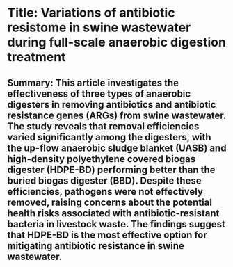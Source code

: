 # Title: Variations of antibiotic resistome in swine wastewater during full-scale anaerobic digestion treatment

## Summary: This article investigates the effectiveness of three types of anaerobic digesters in removing antibiotics and antibiotic resistance genes (ARGs) from swine wastewater. The study reveals that removal efficiencies varied significantly among the digesters, with the up-flow anaerobic sludge blanket (UASB) and high-density polyethylene covered biogas digester (HDPE-BD) performing better than the buried biogas digester (BBD). Despite these efficiencies, pathogens were not effectively removed, raising concerns about the potential health risks associated with antibiotic-resistant bacteria in livestock waste. The findings suggest that HDPE-BD is the most effective option for mitigating antibiotic resistance in swine wastewater.